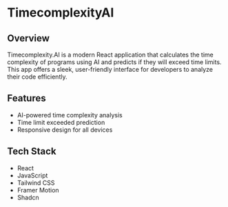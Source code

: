 # TimecomplexityAI

## Overview

Timecomplexity.AI is a modern React application that calculates the time complexity of programs using AI and predicts if they will exceed time limits. This app offers a sleek, user-friendly interface for developers to analyze their code efficiently.

## Features

- AI-powered time complexity analysis
- Time limit exceeded prediction
- Responsive design for all devices

## Tech Stack

- React
- JavaScript
- Tailwind CSS
- Framer Motion
- Shadcn

